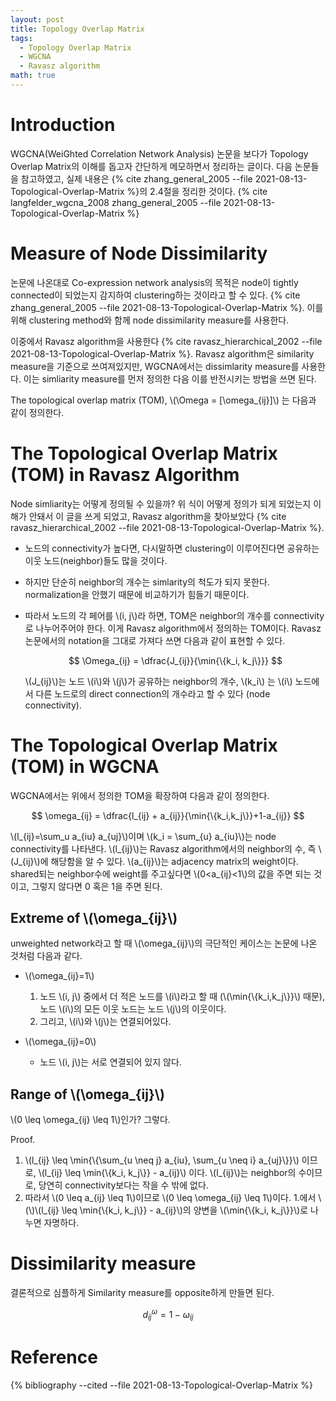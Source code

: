 ```yaml
---
layout: post
title: Topology Overlap Matrix
tags:
  - Topology Overlap Matrix
  - WGCNA
  - Ravasz algorithm
math: true
---
```


# Introduction

WGCNA(WeiGhted Correlation Network Analysis) 논문을 보다가 Topology Overlap Matrix의 이해를 돕고자 간단하게 메모하면서 정리하는 글이다. 다음 논문들을 참고하였고, 실제 내용은 {% cite zhang_general_2005 --file 2021-08-13-Topological-Overlap-Matrix %}의 2.4절을 정리한 것이다.
{% cite langfelder_wgcna_2008 zhang_general_2005 --file 2021-08-13-Topological-Overlap-Matrix %}

# Measure of Node Dissimilarity

논문에 나온대로 Co-expression network analysis의 목적은 node이 tightly connected이 되었는지 감지하여 clustering하는 것이라고 할 수 있다. {% cite zhang_general_2005 --file 2021-08-13-Topological-Overlap-Matrix %}.
이를 위해 clustering method와 함께 node dissimilarity measure를 사용한다.

이중에서 Ravasz algorithm을 사용한다
{% cite ravasz_hierarchical_2002 --file 2021-08-13-Topological-Overlap-Matrix %}.
Ravasz algorithm은 similarity measure을 기준으로 쓰여져있지만,
WGCNA에서는 dissimlarity measure를 사용한다. 이는 simliarity measure를 먼저 정의한 다음 이를 반전시키는 방법을 쓰면 된다.

The topological overlap matrix (TOM), \\(\Omega = [\omega_{ij}]\\) 는 다음과 같이 정의한다.

# The Topological Overlap Matrix (TOM) in Ravasz Algorithm

Node simliarity는 어떻게 정의될 수 있을까?
위 식이 어떻게 정의가 되게 되었는지 이해가 안돼서 이 글을 쓰게 되었고, Ravasz algorithm을 찾아보았다 {% cite ravasz_hierarchical_2002 --file 2021-08-13-Topological-Overlap-Matrix %}.

* 노드의 connectivity가 높다면, 다시말하면 clustering이 이루어진다면 공유하는 이웃 노드(neighbor)들도 많을 것이다.
* 하지만 단순히 neighbor의 개수는 simlarity의 척도가 되지 못한다. normalization을 안했기 때문에 비교하기가 힘들기 때문이다.
* 따라서 노드의 각 페어를 \\(i, j\\)라 하면,
TOM은 neighbor의 개수를 connectivity로 나누어주어야 한다. 이게 Ravasz algorithm에서 정의하는 TOM이다. Ravasz 논문에서의 notation을 그대로 가져다 쓰면 다음과 같이 표현할 수 있다.

    $$
    \Omega_{ij} = \dfrac{J_{ij}}{\min{\{k_i, k_j\}}}
    $$

    \\(J_{ij}\\)는 노드 \\(i\\)와 \\(j\\)가 공유하는 neighbor의 개수,
    \\(k_i\\) 는 \\(i\\) 노드에서 다른 노드로의 direct connection의 개수라고 할 수 있다 (node connectivity).

# The Topological Overlap Matrix (TOM) in WGCNA

WGCNA에서는 위에서 정의한 TOM을 확장하여 다음과 같이 정의한다.

$$
\omega_{ij} = \dfrac{l_{ij} + a_{ij}}{\min{\{k_i,k_j\}}+1-a_{ij}}
$$

\\(l_{ij}=\sum_u a_{iu} a_{uj}\\)이며 \\(k_i = \sum_{u} a_{iu}\\)는 node connectivity를 나타낸다. \\(l_{ij}\\)는 Ravasz algorithm에서의 neighbor의 수, 즉 \\(J_{ij}\\)에 해당함을 알 수 있다. \\(a_{ij}\\)는 adjacency matrix의 weight이다. shared되는 neighbor수에 weight를 주고싶다면 \\(0<a_{ij}<1\\)의 값을 주면 되는 것이고, 그렇지 않다면 0 혹은 1을 주면 된다.

## Extreme of \\(\omega_{ij}\\)

unweighted network라고 할 때 \\(\omega_{ij}\\)의 극단적인 케이스는 논문에 나온 것처럼 다음과 같다.

* \\(\omega_{ij}=1\\)
  1. 노드 \\(i, j\\) 중에서 더 적은 노드를 \\(i\\)라고 할 때 (\\(\min{\\{k_i,k_j\\}}\\) 때문), 노드 \\(i\\)의 모든 이웃 노드는 노드 \\(j\\)의 이웃이다.
  2. 그리고, \\(i\\)와 \\(j\\)는 연결되어있다.

* \\(\omega_{ij}=0\\)
  * 노드 \\(i, j\\)는 서로 연결되어 있지 않다.

## Range of \\(\omega_{ij}\\)

\\(0 \leq \omega_{ij} \leq 1\\)인가? 그렇다.

Proof.
1. \\(l_{ij} \leq \min{\\{\sum_{u \neq j} a_{iu}, \sum_{u \neq i} a_{uj}\\}}\\) 이므로, \\(l_{ij} \leq \min{\\{k_i, k_j\\}} - a_{ij}\\) 이다. \\(l_{ij}\\)는 neighbor의 수이므로, 당연히 connectivity보다는 작을 수 밖에 없다.
2. 따라서 \\(0 \leq a_{ij} \leq 1\\)이므로 \\(0 \leq \omega_{ij} \leq 1\\)이다.  1.에서 \\(\\)\\(l_{ij} \leq \min{\\{k_i, k_j\\}} - a_{ij}\\)의 양변을 \\(\min{\\{k_i, k_j\\}}\\)로 나누면 자명하다.

# Dissimilarity measure

결론적으로 심플하게 Similarity measure를 opposite하게 만들면 된다.

$$
d_{ij}^\omega = 1 - \omega_{ij}
$$

# Reference

{% bibliography --cited --file 2021-08-13-Topological-Overlap-Matrix %}
